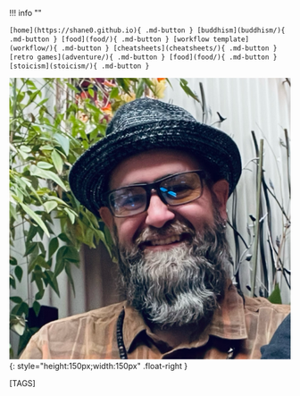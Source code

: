 
!!! info ""

    [home](https://shane0.github.io){ .md-button } [buddhism](buddhism/){ .md-button } [food](food/){ .md-button } [workflow template](workflow/){ .md-button } [cheatsheets](cheatsheets/){ .md-button } [retro games](adventure/){ .md-button } [food](food/){ .md-button }
    [stoicism](stoicism/){ .md-button }

![shane null](images/shane0.png){: style="height:150px;width:150px" .float-right }

[TAGS]
